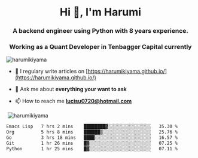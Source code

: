 <h1 align="center">Hi 👋, I'm Harumi</h1>
<h3 align="center">A backend engineer using <b>Python</b> with 8 years experience.</h3>
<h3 align="center">Working as a Quant Developer in <b>Tenbagger Capital</b> currently</h3>

<p align="left"> <img src="https://komarev.com/ghpvc/?username=harumikiyama" alt="harumikiyama" /> </p>


- 📝 I regulary write articles on [https://harumikiyama.github.io/](https://harumikiyama.github.io/)

- 💬 Ask me about **everything your want to ask**

- 📫 How to reach me **lucisu0720@hotmail.com**

<p>&nbsp;<img align="center" src="https://github-readme-stats.vercel.app/api?username=harumikiyama&show_icons=true" alt="harumikiyama" /></p>


<!--START_SECTION:waka-->

```txt
Emacs Lisp   7 hrs 2 mins    ████████▓░░░░░░░░░░░░░░░░   35.30 %
Org          5 hrs 8 mins    ██████▒░░░░░░░░░░░░░░░░░░   25.76 %
Go           3 hrs 18 mins   ████░░░░░░░░░░░░░░░░░░░░░   16.57 %
Git          1 hr 26 mins    █▓░░░░░░░░░░░░░░░░░░░░░░░   07.25 %
Python       1 hr 25 mins    █▓░░░░░░░░░░░░░░░░░░░░░░░   07.11 %
```

<!--END_SECTION:waka-->
